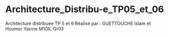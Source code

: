 # Architecture_Distribu-e_TP05_et_06
Architecture distribuée TP 5 et 6 Réalisé par : GUETTOUCHE Islam et Houmor Yacine M1GIL Gr03
